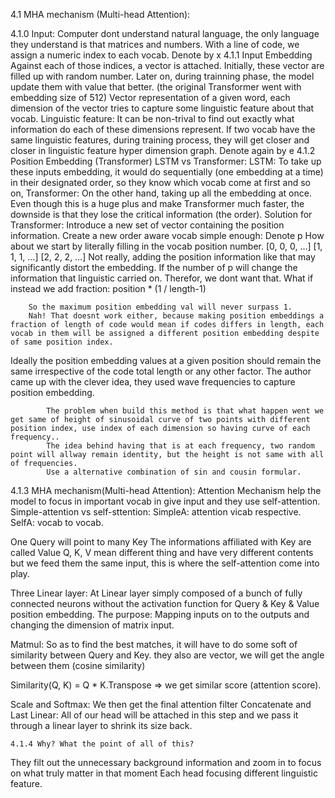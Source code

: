 4.1 MHA mechanism (Multi-head Attention):

4.1.0 Input: 
Computer dont understand natural language, the only language they understand is that matrices and numbers.
With a line of code, we assign a numeric index to each vocab.
Denote by x 
4.1.1 Input Embedding
Against each of those indices, a vector is attached. Initially, these vector are filled up with random number. Later on, during trainning phase, the model update them with value that better. (the original Transformer went with embedding size of 512) Vector representation of a given word, each dimension of the vector tries to capture some linguistic feature about that vocab.
Linguistic feature: It can be non-trival to find out exactly what information do each of these dimensions represent.
If two vocab have the same linguistic features, during training process, they will get closer and closer in linguistic feature hyper dimension graph.
Denote again by e
	4.1.2 Position Embedding (Transformer)
LSTM vs Transformer:
LSTM: To take up these inputs embedding, it would do sequentially (one embedding at a time) in their designated order, so they know which vocab come at first and so on,
Transformer: On the other hand, taking up all the embedding at once. Even though this is a huge plus and make Transformer much faster, the downside is that they lose the critical information (the order).
Solution for Transformer: Introduce a new set of vector containing the position information.
Create a new order aware vocab simple enough: 
Denote p
How about we start by literally filling in the vocab position number. [0, 0, 0, …]
	    [1, 1, 1, …]
	    [2, 2, 2, …]
			Not really, adding the position information like that may significantly distort the embedding. If the number of p will change the information that linguistic carried on. Therefor, we dont want that.
What if instead we add fraction: position * (1 / length-1)
    
		So the maximum position embedding val will never surpass 1.
		Nah! That doesnt work either, because making position embeddings a fraction of length of code would mean if codes differs in length, each vocab in them will be assigned a different position embedding despite of same position index.
Ideally the position embedding values at a given position should remain the same irrespective of the code total length or any other factor.
The author came up with the clever idea, they used wave frequencies to capture position embedding.
			
			The problem when build this method is that what happen went we get same of height of sinusoidal curve of two points with different position index, use index of each dimension so having curve of each frequency..
			The idea behind having that is at each frequency, two random point will allway remain identity, but the height is not same with all of frequencies.
			Use a alternative combination of sin and cousin formular.
4.1.3 MHA mechanism(Multi-head Attention):
Attention Mechanism help the model to focus in important vocab in give input and they use self-attention.
Simple-attention vs self-sttention:
SimpleA: attention vicab respective.
SelfA: vocab to vocab. 


One Query will point to many Key
The informations affiliated with Key are called Value
Q, K, V mean different thing and have very different contents but we feed them the same input, this is where the self-attention come into play.

Three Linear layer: At Linear layer simply composed of a bunch of fully connected neurons without the activation function for Query & Key & Value position embedding.
The purpose: Mapping inputs on to the outputs and changing the dimension of matrix input.

Matmul:
 So as to find the best matches, it will have to do some soft of similarity between Query and Key.
they also are vector, we will get the angle between them (cosine similarity)

Similarity(Q, K) = Q * K.Transpose => we get similar score (attention score).

Scale and Softmax: We then get the final attention filter 
Concatenate and Last Linear: All of our head will be attached in this step and we pass it through a linear layer to shrink its size back.


	4.1.4 Why? What the point of all of this?
They filt out the unnecessary background information and zoom in to focus on what truly matter in that moment
Each head focusing different linguistic feature.

